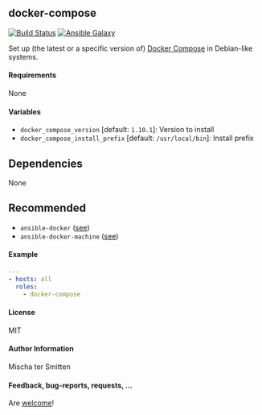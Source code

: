 ## docker-compose

[![Build Status](https://travis-ci.org/Oefenweb/ansible-docker-compose.svg?branch=master)](https://travis-ci.org/Oefenweb/ansible-docker-compose) [![Ansible Galaxy](http://img.shields.io/badge/ansible--galaxy-docker--compose-blue.svg)](https://galaxy.ansible.com/Oefenweb/docker-compose/)

Set up (the latest or a specific version of) [Docker Compose](https://docs.docker.com/compose) in Debian-like systems.

#### Requirements

None

#### Variables

* `docker_compose_version` [default: `1.10.1`]: Version to install
* `docker_compose_install_prefix` [default: `/usr/local/bin`]: Install prefix

## Dependencies

None

## Recommended

* `ansible-docker` ([see](https://github.com/Oefenweb/ansible-docker))
* `ansible-docker-machine` ([see](https://github.com/Oefenweb/ansible-docker-machine))

#### Example

```yaml
---
- hosts: all
  roles:
    - docker-compose
```

#### License

MIT

#### Author Information

Mischa ter Smitten

#### Feedback, bug-reports, requests, ...

Are [welcome](https://github.com/Oefenweb/ansible-docker-compose/issues)!

